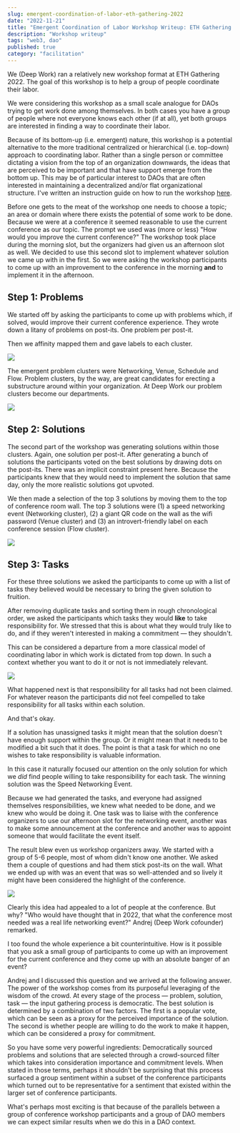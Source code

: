 ```yaml
---
slug: emergent-coordination-of-labor-eth-gathering-2022
date: "2022-11-21"
title: "Emergent Coordination of Labor Workshop Writeup: ETH Gathering 2022"
description: "Workshop writeup"
tags: "web3, dao"
published: true
category: "facilitation"
---
```


We (Deep Work) ran a relatively new workshop format at ETH Gathering 2022. The goal of this workshop is to help a group of people coordinate their labor.

We were considering this workshop as a small scale analogue for DAOs trying to get work done among themselves. In both cases you have a group of people where not everyone knows each other (if at all), yet both groups are interested in finding a way to coordinate their labor.

Because of its bottom-up (i.e. emergent) nature, this workshop is a potential alternative to the more traditional centralized or hierarchical (i.e. top-down) approach to coordinating labor. Rather than a single person or committee dictating a vision from the top of an organization downwards, the ideas that are perceived to be important and that have support emerge from the bottom up. This may be of particular interest to DAOs that are often interested in maintaining a decentralized and/or flat organizational structure. I've written an instruction guide on how to run the workshop [here](https://jessems.com/emergent-coordination-of-labor-workshop).

Before one gets to the meat of the workshop one needs to choose a topic; an area or domain where there exists the potential of some work to be done. Because we were at a conference it seemed reasonable to use the current conference as our topic. The prompt we used was (more or less) "How would you improve the current conference?" The workshop took place during the morning slot, but the organizers had given us an afternoon slot as well. We decided to use this second slot to implement whatever solution we came up with in the first. So we were asking the workshop participants to come up with an improvement to the conference in the morning **and** to implement it in the afternoon.

## Step 1: Problems

We started off by asking the participants to come up with problems which, if solved, would improve their current conference experience. They wrote down a litany of problems on post-its. One problem per post-it.

Then we affinity mapped them and gave labels to each cluster.

![](./images/20221121065742.png)

The emergent problem clusters were Networking, Venue, Schedule and Flow. Problem clusters, by the way, are great candidates for erecting a substructure around within your organization. At Deep Work our problem clusters become our departments.

![](./images/20221121065759.png)

## Step 2: Solutions

The second part of the workshop was generating solutions within those clusters. Again, one solution per post-it. After generating a bunch of solutions the participants voted on the best solutions by drawing dots on the post-its. There was an implicit constraint present here. Because the participants knew that they would need to implement the solution that same day, only the more realistic solutions got upvoted.

We then made a selection of the top 3 solutions by moving them to the top of conference room wall. The top 3 solutions were (1) a speed networking event (Networking cluster), (2) a giant QR code on the wall as the wifi password (Venue cluster) and (3) an introvert-friendly label on each conference session (Flow cluster).

![](./images/20221121065814.png)

## Step 3: Tasks

For these three solutions we asked the participants to come up with a list of tasks they believed would be necessary to bring the given solution to fruition.

After removing duplicate tasks and sorting them in rough chronological order, we asked the participants which tasks they would **like** to take responsibility for. We stressed that this is about what they would truly like to do, and if they weren't interested in making a commitment — they shouldn't.

This can be considered a departure from a more classical model of coordinating labor in which work is dictated from top down. In such a context whether you want to do it or not is not immediately relevant.

![](./images/20221121065832.png)

What happened next is that responsibility for all tasks had not been claimed. For whatever reason the participants did not feel compelled to take responsibility for all tasks within each solution.

And that's okay.

If a solution has unassigned tasks it might mean that the solution doesn't have enough support within the group. Or it might mean that it needs to be modified a bit such that it does. The point is that a task for which no one wishes to take responsibility is valuable information.

In this case it naturally focused our attention on the only solution for which we _did_ find people willing to take responsibility for each task. The winning solution was the Speed Networking Event.

Because we had generated the tasks, and everyone had assigned themselves responsibilities, we knew what needed to be done, and we knew who would be doing it. One task was to liaise with the conference organizers to use our afternoon slot for the networking event, another was to make some announcement at the conference and another was to appoint someone that would facilitate the event itself.

The result blew even us workshop organizers away. We started with a group of 5-6 people, most of whom didn't know one another. We asked them a couple of questions and had them stick post-its on the wall. What we ended up with was an event that was so well-attended and so lively it might have been considered the highlight of the conference.

![](./images/20221121065847.png)

Clearly this idea had appealed to a lot of people at the conference.
But why? "Who would have thought that in 2022, that what the conference most needed was a real life networking event?" Andrej (Deep Work cofounder) remarked.

I too found the whole experience a bit counterintuitive. How is it possible that you ask a small group of participants to come up with an improvement for the current conference and they come up with an absolute banger of an event?

Andrej and I discussed this question and we arrived at the following answer. The power of the workshop comes from its purposeful leveraging of the wisdom of the crowd. At every stage of the process — problem, solution, task — the input gathering process is democratic. The best solution is determined by a combination of two factors. The first is a popular vote, which can be seen as a proxy for the perceived importance of the solution. The second is whether people are willing to do the work to make it happen, which can be considered a proxy for commitment.

So you have some very powerful ingredients: Democratically sourced problems and solutions that are selected through a crowd-sourced filter which takes into consideration importance and commitment levels.
When stated in those terms, perhaps it shouldn't be surprising that this process surfaced a group sentiment within a subset of the conference participants which turned out to be representative for a sentiment that existed within the larger set of conference participants.

What's perhaps most exciting is that because of the parallels between a group of conference workshop participants and a group of DAO members we can expect similar results when we do this in a DAO context.

